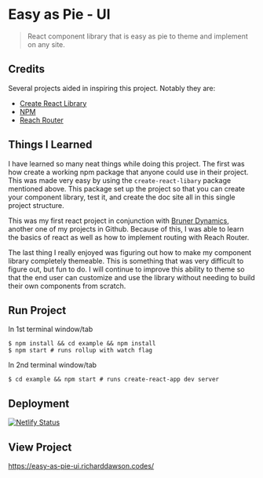 # Easy as Pie - UI
> React component library that is easy as pie to theme and implement on any site.

## Credits
Several projects aided in inspiring this project. Notably they are:

- [Create React Library](https://www.npmjs.com/package/create-react-library)
- [NPM](https://www.npmjs.com/)
- [Reach Router](https://reach.tech/router)

## Things I Learned
I have learned so many neat things while doing this project. The first was how create a working npm package that anyone could use in their project. This was made very easy by using the `create-react-libary` package mentioned above. This package set up the project so that you can create your component library, test it, and create the doc site all in this single project structure.

This was my first react project in conjunction with [Bruner Dynamics](https://github.com/richardtaylordawson/bruner-dynamics), another one of my projects in Github. Because of this, I was able to learn the basics of react as well as how to implement routing with Reach Router.

The last thing I really enjoyed was figuring out how to make my component library completely themeable. This is something that was very difficult to figure out, but fun to do. I will continue to improve this ability to theme so that the end user can customize and use the library without needing to build their own components from scratch.

## Run Project

In 1st terminal window/tab

```shell
$ npm install && cd example && npm install
$ npm start # runs rollup with watch flag
```

In 2nd terminal window/tab

```shell
$ cd example && npm start # runs create-react-app dev server
```

## Deployment
[![Netlify Status](https://api.netlify.com/api/v1/badges/e86df053-112b-4db3-b110-bb9036408bc5/deploy-status)](https://app.netlify.com/sites/rtd-easy-as-pie-ui/deploys)

## View Project
<https://easy-as-pie-ui.richarddawson.codes/>
